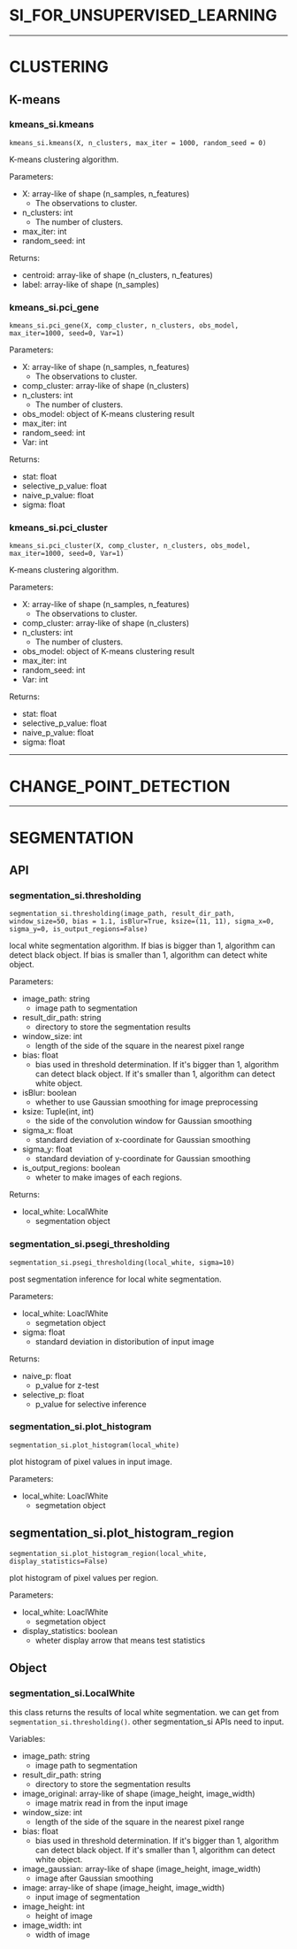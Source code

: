 # SI_FOR_UNSUPERVISED_LEARNING

---
# CLUSTERING

## K-means

### kmeans_si.kmeans
```
kmeans_si.kmeans(X, n_clusters, max_iter = 1000, random_seed = 0)
```

K-means clustering algorithm.

Parameters:
- X: array-like of shape (n_samples, n_features)
    - The observations to cluster. 
- n_clusters: int
    - The number of clusters.
- max_iter: int
- random_seed: int

Returns: 
- centroid: array-like of shape (n_clusters, n_features)
- label: array-like of shape (n_samples)


### kmeans_si.pci_gene
```
kmeans_si.pci_gene(X, comp_cluster, n_clusters, obs_model, max_iter=1000, seed=0, Var=1)
```

Parameters:
- X: array-like of shape (n_samples, n_features)
    - The observations to cluster. 
- comp_cluster: array-like of shape (n_clusters)
- n_clusters: int
    - The number of clusters.
- obs_model: object of K-means clustering result
- max_iter: int
- random_seed: int
- Var: int

Returns: 
- stat: float
- selective_p_value: float
- naive_p_value: float
- sigma: float



### kmeans_si.pci_cluster
```
kmeans_si.pci_cluster(X, comp_cluster, n_clusters, obs_model, max_iter=1000, seed=0, Var=1)
```

K-means clustering algorithm.

Parameters:
- X: array-like of shape (n_samples, n_features)
    - The observations to cluster. 
- comp_cluster: array-like of shape (n_clusters)
- n_clusters: int
    - The number of clusters.
- obs_model: object of K-means clustering result
- max_iter: int
- random_seed: int
- Var: int

Returns: 
- stat: float
- selective_p_value: float
- naive_p_value: float
- sigma: float


---
# CHANGE_POINT_DETECTION

---
# SEGMENTATION

## API

### segmentation_si.thresholding
```
segmentation_si.thresholding(image_path, result_dir_path, window_size=50, bias = 1.1, isBlur=True, ksize=(11, 11), sigma_x=0, sigma_y=0, is_output_regions=False)
```

local white segmentation algorithm.
If bias is bigger than 1, algorithm can detect black object. 
If bias is smaller than 1, algorithm can detect white object. 

Parameters:
- image_path: string
    - image path to segmentation
- result_dir_path: string
    - directory to store the segmentation results
- window_size: int
    - length of the side of the square in the nearest pixel range
- bias: float
    - bias used in threshold determination. If it's bigger than 1, algorithm can detect black object. If it's smaller than 1, algorithm can detect white object. 
- isBlur: boolean
    - whether to use Gaussian smoothing for image preprocessing
- ksize: Tuple(int, int)
    - the side of the convolution window for Gaussian smoothing
- sigma_x: float
    - standard deviation of x-coordinate for Gaussian smoothing
- sigma_y: float
    - standard deviation of y-coordinate for Gaussian smoothing
- is_output_regions: boolean
    - wheter to make images of each regions.

Returns: 
- local_white: LocalWhite
    - segmentation object


### segmentation_si.psegi_thresholding
```
segmentation_si.psegi_thresholding(local_white, sigma=10)
```

post segmentation inference for local white segmentation.

Parameters:
- local_white: LoaclWhite
    - segmetation object
- sigma: float
    - standard deviation in distoribution of input image

Returns: 
- naive_p: float
    - p_value for z-test
- selective_p: float
    - p_value for selective inference


### segmentation_si.plot_histogram
```
segmentation_si.plot_histogram(local_white)
```

plot histogram of pixel values in input image.

Parameters:
- local_white: LoaclWhite
    - segmetation object


## segmentation_si.plot_histogram_region
```
segmentation_si.plot_histogram_region(local_white, display_statistics=False)
```

plot histogram of pixel values per region.

Parameters:
- local_white: LoaclWhite
    - segmetation object
- display_statistics: boolean
    - wheter display arrow that means test statistics


## Object

### segmentation_si.LocalWhite

this class returns the results of local white segmentation.
we can get from `segmentation_si.thresholding()`.
other segmentation_si APIs need to input.

Variables:
- image_path: string
    - image path to segmentation
- result_dir_path: string
    - directory to store the segmentation results
- image_original: array-like of shape (image_height, image_width)
    - image matrix read in from the input image
- window_size: int
    - length of the side of the square in the nearest pixel range
- bias: float
    - bias used in threshold determination. If it's bigger than 1, algorithm can detect black object. If it's smaller than 1, algorithm can detect white object. 
- image_gaussian: array-like of shape (image_height, image_width)
    - image after Gaussian smoothing
- image: array-like of shape (image_height, image_width)
    - input image of segmentation
- image_height: int
    - height of image
- image_width: int
    - width of image
